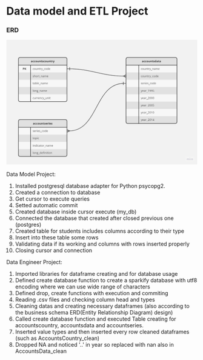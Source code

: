 # Data model and ETL Project
### ERD
![](https://github.com/Oguzozcn/Data-model-and-ETL-Project/blob/main/ERD.jpg)


Data Model Project:

1) Installed postgresql database adapter for Python psycopg2.
2) Created a connection to database
3) Get cursor to execute queries
4) Setted automatic commit
5) Created database inside cursor execute (my_db)
6) Connected the database that created after closed previous one (postgres)
7) Created table for students includes columns according to their type
8) Insert into these table some rows
9) Validating data if its working and columns with rows inserted properly
10) Closing cursor and connection

Data Engineer Project:
1) Imported libraries for dataframe creating and for database usage
2) Defined create database function to create a sparkify database with utf8 encoding where we can use wide range of characters
3) Defined drop, create functions with execution and commiting
4) Reading .csv files and checking column head and types
5) Cleaning datas and creating necessary dataframes (also according to the business schema ERD(Entity Relationship Diagram) design)
6) Called create database function and executed Table creating for accountscountry, accountsdata and accountseries.
7) Inserted value types and then inserted every row cleaned dataframes (such as AccountsCountry_clean)
8) Dropped NA and noticed '..' in year so replaced with nan also in AccountsData_clean

